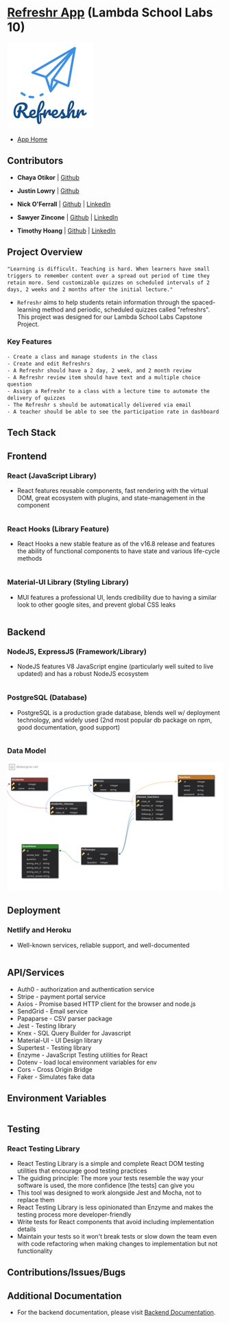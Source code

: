 # [Refreshr App](https://refreshr-app.netlify.com) (Lambda School Labs 10)

![Refreshr Logo](./logo.png "Refresh your mind")

- [App Home](https://refreshr-app.netlify.com)

## Contributors

- **Chaya Otikor** | [Github](https://github.com/cotikor)

- **Justin Lowry** | [Github](https://github.com/dividedsky)

- **Nick O'Ferrall** | [Github](https://github.com/nickoferrall) | [LinkedIn](https://www.linkedin.com/in/nickoferrall/)

- **Sawyer Zincone** | [Github](https://github.com/szincone) | [LinkedIn](https://www.linkedin.com/in/szincone/)

- **Timothy Hoang** | [Github](https://github.com/timh1203) | [LinkedIn](https://www.linkedin.com/in/timothyhoang/)

## Project Overview

```
"Learning is difficult. Teaching is hard. When learners have small triggers to remember content over a spread out period of time they retain more. Send customizable quizzes on scheduled intervals of 2 days, 2 weeks and 2 months after the initial lecture."
```

- `Refreshr` aims to help students retain information through the spaced-learning method and periodic, scheduled quizzes called "refreshrs". This project was designed for our Lambda School Labs Capstone Project.

### Key Features

```
- Create a class and manage students in the class
- Create and edit Refreshrs
- A Refreshr should have a 2 day, 2 week, and 2 month review
- A Refreshr review item should have text and a multiple choice question
- Assign a Refreshr to a class with a lecture time to automate the delivery of quizzes
- The Refreshr s should be automatically delivered via email
- A teacher should be able to see the participation rate in dashboard
```

## Tech Stack

## Frontend

### React (JavaScript Library)

- React features reusable components, fast rendering with the virtual DOM, great ecosystem with plugins, and state-management in the component

```

```

### React Hooks (Library Feature)

- React Hooks a new stable feature as of the v16.8 release and features the ability of functional components to have state and various life-cycle methods

```

```

### Material-UI Library (Styling Library)

- MUI features a professional UI, lends credibility due to having a similar look to other google sites, and prevent global CSS leaks

```

```

## Backend

### NodeJS, ExpressJS (Framework/Library)

- NodeJS features V8 JavaScript engine (particularly well suited to live updated) and has a robust NodeJS ecosystem

```

```

### PostgreSQL (Database)

- PostgreSQL is a production grade database, blends well w/ deployment technology, and widely used (2nd most popular db package on npm, good documentation, good support)

```

```

### Data Model

![Data Model](./dataModel.png "Refreshr Data Model")

## Deployment

### Netlify and Heroku

- Well-known services, reliable support, and well-documented

```

```

## API/Services

- Auth0 - authorization and authentication service
- Stripe - payment portal service
- Axios - Promise based HTTP client for the browser and node.js
- SendGrid - Email service
- Papaparse - CSV parser package
- Jest - Testing library
- Knex - SQL Query Builder for Javascript
- Material-UI - UI Design library
- Supertest - Testing library
- Enzyme - JavaScript Testing utilities for React
- Dotenv - load local environment variables for env
- Cors - Cross Origin Bridge
- Faker - Simulates fake data

## Environment Variables

```

```

## Testing

### React Testing Library

- React Testing Library is a simple and complete React DOM testing utilities that encourage good testing practices
- The guiding principle: The more your tests resemble the way your software is used, the more confidence [the tests] can give you
- This tool was designed to work alongside Jest and Mocha, not to replace them
- React Testing Library is less opinionated than Enzyme and makes the testing process more developer-friendly
- Write tests for React components that avoid including implementation details
- Maintain your tests so it won't break tests or slow down the team even with code refactoring when making changes to implementation but not functionality

## Contributions/Issues/Bugs

## Additional Documentation

- For the backend documentation, please visit [Backend Documentation]().

